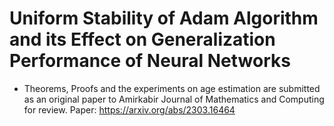 # Uniform Stability of Adam Algorithm and its Effect on Generalization Performance of Neural Networks
* Theorems, Proofs and the experiments on age estimation are submitted as an original paper to Amirkabir Journal of Mathematics and Computing for review. Paper: https://arxiv.org/abs/2303.16464
